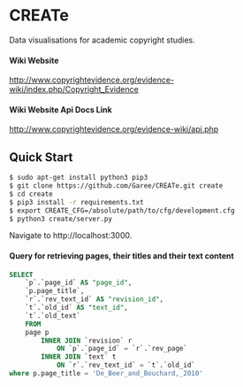 # CREATe
Data visualisations for academic copyright studies.

#### Wiki Website
http://www.copyrightevidence.org/evidence-wiki/index.php/Copyright_Evidence

#### Wiki Website Api Docs Link
http://www.copyrightevidence.org/evidence-wiki/api.php

## Quick Start

```sh
$ sudo apt-get install python3 pip3
$ git clone https://github.com/Garee/CREATe.git create
$ cd create
$ pip3 install -r requirements.txt
$ export CREATE_CFG=/absolute/path/to/cfg/development.cfg
$ python3 create/server.py
```

Navigate to http://localhost:3000.


#### Query for retrieving pages, their titles and their text content
```sql
SELECT
    `p`.`page_id` AS "page_id",
    `p.page_title`,
    `r`.`rev_text_id` AS "revision_id",
    `t`.`old_id` AS "text_id",
    `t`.`old_text`
    FROM
    page p
        INNER JOIN `revision` r
            ON `p`.`page_id` = `r`.`rev_page`    
        INNER JOIN `text` t
            ON `r`.`rev_text_id` = `t`.`old_id`
where p.page_title = 'De_Beer_and_Bouchard,_2010'
```
